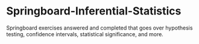 # Springboard-Inferential-Statistics
Springboard exercises answered and completed that goes over hypothesis testing, confidence intervals, statistical significance, and more.
